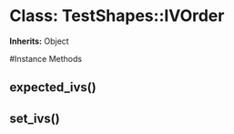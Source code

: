 # Class: TestShapes::IVOrder
**Inherits:** Object
    




#Instance Methods
## expected_ivs() [](#method-i-expected_ivs)

## set_ivs() [](#method-i-set_ivs)

